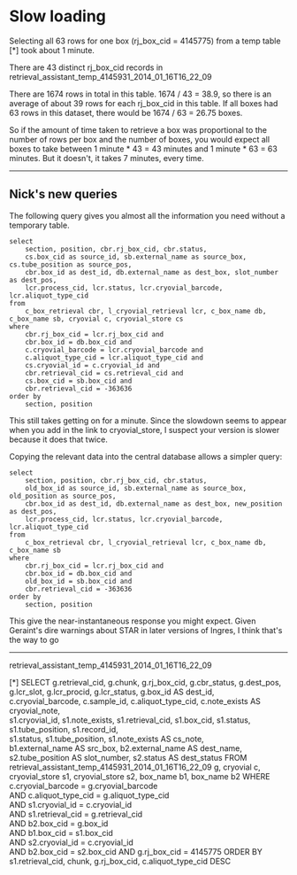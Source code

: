 # Slow loading

Selecting all 63 rows for one box (rj_box_cid = 4145775) from a temp table [*] took about 1 minute. 

There are 43 distinct rj_box_cid records in retrieval_assistant_temp_4145931_2014_01_16T16_22_09

There are 1674 rows in total in this table. 1674 / 43 = 38.9, so there is an average of about 39 rows for each rj_box_cid in this table. If all boxes had 63 rows in this dataset, there would be 1674 / 63 = 26.75 boxes.

So if the amount of time taken to retrieve a box was proportional to the number of rows per box and the number of boxes, you would expect all boxes to take between 1 minute * 43 = 43 minutes and 1 minute * 63 = 63 minutes. But it doesn't, it takes 7 minutes, every time.

---

## Nick's new queries

The following query gives you almost all the information you need without a temporary table.

	select 
		section, position, cbr.rj_box_cid, cbr.status,  
		cs.box_cid as source_id, sb.external_name as source_box, cs.tube_position as source_pos, 
		cbr.box_id as dest_id, db.external_name as dest_box, slot_number as dest_pos, 
		lcr.process_cid, lcr.status, lcr.cryovial_barcode, lcr.aliquot_type_cid 
	from 
		c_box_retrieval cbr, l_cryovial_retrieval lcr, c_box_name db, c_box_name sb, cryovial c, cryovial_store cs 
	where 
		cbr.rj_box_cid = lcr.rj_box_cid and 
		cbr.box_id = db.box_cid and 
		c.cryovial_barcode = lcr.cryovial_barcode and 
		c.aliquot_type_cid = lcr.aliquot_type_cid and 
		cs.cryovial_id = c.cryovial_id and 
		cbr.retrieval_cid = cs.retrieval_cid and 
		cs.box_cid = sb.box_cid and 
		cbr.retrieval_cid = -363636 
	order by 
		section, position

This still takes getting on for a minute.  Since the slowdown seems to appear when you add in the link to cryovial_store, I suspect your version is slower because it does that twice.

Copying the relevant data into the central database allows a simpler query:

	select 
		section, position, cbr.rj_box_cid, cbr.status, 
		old_box_id as source_id, sb.external_name as source_box, old_position as source_pos, 
		cbr.box_id as dest_id, db.external_name as dest_box, new_position as dest_pos, 
		lcr.process_cid, lcr.status, lcr.cryovial_barcode, lcr.aliquot_type_cid 
	from 
		c_box_retrieval cbr, l_cryovial_retrieval lcr, c_box_name db, c_box_name sb 
	where 
		cbr.rj_box_cid = lcr.rj_box_cid and 
		cbr.box_id = db.box_cid and 
		old_box_id = sb.box_cid and 
		cbr.retrieval_cid = -363636 
	order by 
		section, position

This give the near-instantaneous response you might expect.  Given Geraint's dire warnings about STAR in later versions of Ingres, I think that's the way to go


---

retrieval_assistant_temp_4145931_2014_01_16T16_22_09 

[*]
	 SELECT g.retrieval_cid, g.chunk, g.rj_box_cid, g.cbr_status, g.dest_pos, g.lcr_slot, 
	 g.lcr_procid, g.lcr_status, g.box_id AS dest_id,     
	 c.cryovial_barcode, c.sample_id, c.aliquot_type_cid, c.note_exists AS cryovial_note,     
	 s1.cryovial_id, s1.note_exists, s1.retrieval_cid, s1.box_cid, s1.status, s1.tube_position, s1.record_id,     
	 s1.status, s1.tube_position, s1.note_exists AS cs_note,     
	 b1.external_name AS src_box, b2.external_name AS dest_name, s2.tube_position AS slot_number, s2.status AS dest_status 
	 FROM retrieval_assistant_temp_4145931_2014_01_16T16_22_09 g, cryovial c, cryovial_store s1, cryovial_store s2, box_name b1, box_name b2 
	 WHERE     c.cryovial_barcode = g.cryovial_barcode     
	 AND c.aliquot_type_cid = g.aliquot_type_cid     
	 AND s1.cryovial_id = c.cryovial_id     
	 AND s1.retrieval_cid = g.retrieval_cid     
	 AND b2.box_cid = g.box_id     
	 AND b1.box_cid = s1.box_cid     
	 AND s2.cryovial_id = c.cryovial_id     
	 AND b2.box_cid = s2.box_cid 
	 AND g.rj_box_cid = 4145775
	 ORDER BY     s1.retrieval_cid, chunk, g.rj_box_cid, c.aliquot_type_cid DESC

